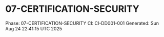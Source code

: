 # 07-CERTIFICATION-SECURITY
Phase: 07-CERTIFICATION-SECURITY
CI: CI-DD001-001
Generated: Sun Aug 24 22:41:15 UTC 2025
